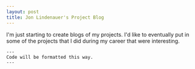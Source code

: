 ```yaml
---
layout: post
title: Jon Lindenauer's Project Blog
---
```

<p class="message">
I'm just starting to create blogs of my projects. I'd like to eventually put in some of the projects that I did during my career that were interesting.
</p>


```
---
Code will be formatted this way.
---
```
